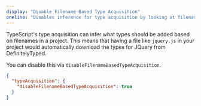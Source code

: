 ```yaml
---
display: "Disable Filename Based Type Acquisition"
oneline: "Disables inference for type acquisition by looking at filenames in a project."
---
```


TypeScript's type acquisition can infer what types should be added based on filenames in a project. This means that having a file like `jquery.js` in your project would automatically download the types for JQuery from DefinitelyTyped.

You can disable this via `disableFilenameBasedTypeAcquisition`.

```json tsconfig
{
  "typeAcquisition": {
    "disableFilenameBasedTypeAcquisition": true
  }
}
```
